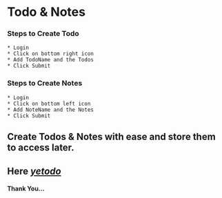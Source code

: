# Todo & Notes

### Steps to Create Todo
	* Login
	* Click on bottom right icon
	* Add TodoName and the Todos
	* Click Submit

### Steps to Create Notes
	* Login
	* Click on bottom left icon
	* Add NoteName and the Notes
	* Click Submit

## Create __Todos & Notes__ with ease and store them to access later.
## Here  *__[yetodo](http://yetodo.herokuapp.com)__*

#### Thank You...